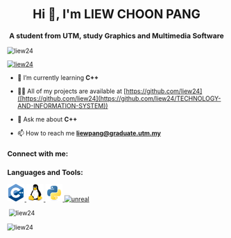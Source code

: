 <h1 align="center">Hi 👋, I'm LIEW CHOON PANG</h1>
<h3 align="center">A student from UTM, study Graphics and Multimedia Software</h3>

<p align="left"> <img src="https://komarev.com/ghpvc/?username=liew24&label=Profile%20views&color=0e75b6&style=flat" alt="liew24" /> </p>

<p align="left"> <a href="https://github.com/ryo-ma/github-profile-trophy"><img src="https://github-profile-trophy.vercel.app/?username=liew24" alt="liew24" /></a> </p>

- 🌱 I’m currently learning **C++**

- 👨‍💻 All of my projects are available at [https://github.com/liew24]([https://github.com/liew24](https://github.com/liew24/TECHNOLOGY-AND-INFORMATION-SYSTEM))

- 💬 Ask me about **C++**

- 📫 How to reach me **liewpang@graduate.utm.my**

<h3 align="left">Connect with me:</h3>
<p align="left">
</p>

<h3 align="left">Languages and Tools:</h3>
<p align="left"> <a href="https://www.w3schools.com/cpp/" target="_blank" rel="noreferrer"> <img src="https://raw.githubusercontent.com/devicons/devicon/master/icons/cplusplus/cplusplus-original.svg" alt="cplusplus" width="40" height="40"/> </a> <a href="https://www.linux.org/" target="_blank" rel="noreferrer"> <img src="https://raw.githubusercontent.com/devicons/devicon/master/icons/linux/linux-original.svg" alt="linux" width="40" height="40"/> </a> <a href="https://www.python.org" target="_blank" rel="noreferrer"> <img src="https://raw.githubusercontent.com/devicons/devicon/master/icons/python/python-original.svg" alt="python" width="40" height="40"/> </a> <a href="https://unrealengine.com/" target="_blank" rel="noreferrer"> <img src="https://raw.githubusercontent.com/kenangundogan/fontisto/036b7eca71aab1bef8e6a0518f7329f13ed62f6b/icons/svg/brand/unreal-engine.svg" alt="unreal" width="40" height="40"/> </a> </p>

<p>&nbsp;<img align="center" src="https://github-readme-stats.vercel.app/api?username=liew24&show_icons=true&locale=en" alt="liew24" /></p>

<p><img align="center" src="https://github-readme-streak-stats.herokuapp.com/?user=liew24&" alt="liew24" /></p>
